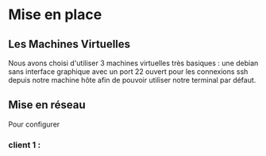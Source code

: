 # Mise en place

## Les Machines Virtuelles

Nous avons choisi d'utiliser 3 machines virtuelles très basiques : une debian sans interface graphique avec un port 22 ouvert pour les connexions ssh depuis notre machine hôte afin de pouvoir utiliser notre terminal par défaut.

## Mise en réseau

Pour configurer

### client 1 : 


